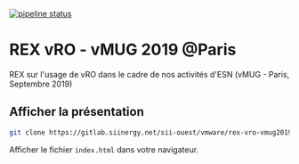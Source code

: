[![pipeline status](https://gitlab.siinergy.net/sii-ouest/vmware/rex-vro-vmug2019/badges/master/pipeline.svg)](https://gitlab.siinergy.net/sii-ouest/vmware/rex-vro-vmug2019/commits/master)

# REX vRO - vMUG 2019 @Paris

REX sur l'usage de vRO dans le cadre de nos activités d'ESN (vMUG - Paris, Septembre 2019)

## Afficher la présentation

```bash
git clone https://gitlab.siinergy.net/sii-ouest/vmware/rex-vro-vmug2019.git
```

Afficher le fichier `index.html` dans votre navigateur.
